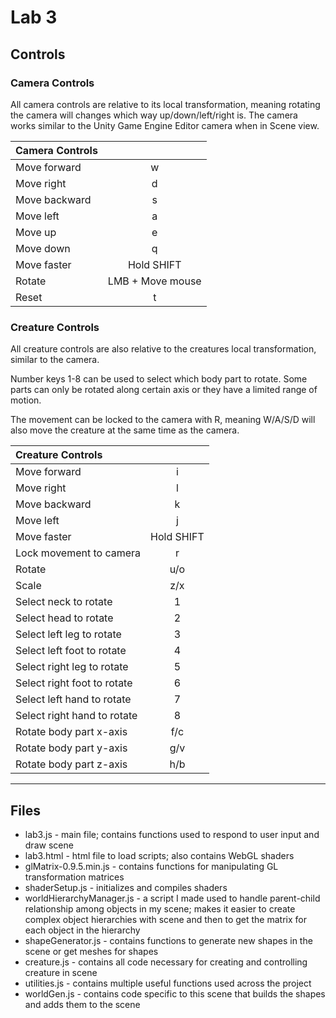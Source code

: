 # Lab 3

## Controls

### Camera Controls

All camera controls are relative to its local transformation, meaning rotating the camera will changes which way up/down/left/right is. The camera works similar to the Unity Game Engine Editor camera when in Scene view.

| Camera Controls |                  |
| :-------------- | :--------------: |
| Move forward    |        w         |
| Move right      |        d         |
| Move backward   |        s         |
| Move left       |        a         |
| Move up         |        e         |
| Move down       |        q         |
| Move faster     |    Hold SHIFT    |
| Rotate          | LMB + Move mouse |
| Reset           |        t         |

### Creature Controls

All creature controls are also relative to the creatures local transformation, similar to the camera.

Number keys 1-8 can be used to select which body part to rotate. Some parts can only be rotated along certain axis or they have a limited range of motion.

The movement can be locked to the camera with R, meaning W/A/S/D will also move the creature at the same time as the camera.

| Creature Controls           |            |
| :-------------------------- | :--------: |
| Move forward                |     i      |
| Move right                  |     l      |
| Move backward               |     k      |
| Move left                   |     j      |
| Move faster                 | Hold SHIFT |
| Lock movement to camera     |     r      |
| Rotate                      |    u/o     |
| Scale                       |    z/x     |
| Select neck to rotate       |     1      |
| Select head to rotate       |     2      |
| Select left leg to rotate   |     3      |
| Select left foot to rotate  |     4      |
| Select right leg to rotate  |     5      |
| Select right foot to rotate |     6      |
| Select left hand to rotate  |     7      |
| Select right hand to rotate |     8      |
| Rotate body part x-axis     |    f/c     |
| Rotate body part y-axis     |    g/v     |
| Rotate body part z-axis     |    h/b     |

---

## Files

- lab3.js - main file; contains functions used to respond to user input and draw scene
- lab3.html - html file to load scripts; also contains WebGL shaders
- glMatrix-0.9.5.min.js - contains functions for manipulating GL transformation matrices
- shaderSetup.js - initializes and compiles shaders
- worldHierarchyManager.js - a script I made used to handle parent-child relationship among objects in my scene; makes it easier to create complex object hierarchies with scene and then to get the matrix for each object in the hierarchy
- shapeGenerator.js - contains functions to generate new shapes in the scene or get meshes for shapes
- creature.js - contains all code necessary for creating and controlling creature in scene
- utilities.js - contains multiple useful functions used across the project
- worldGen.js - contains code specific to this scene that builds the shapes and adds them to the scene
